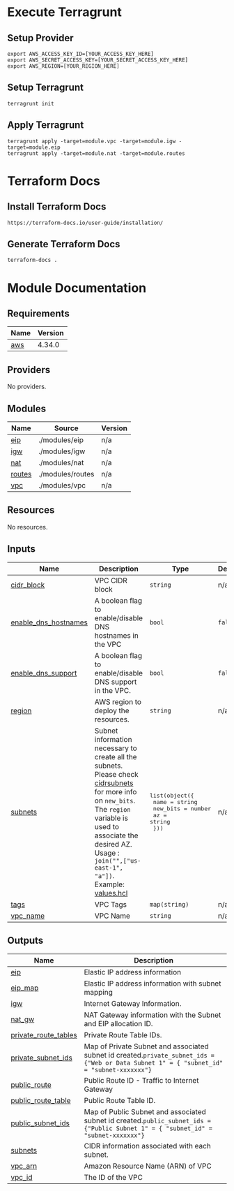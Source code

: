 # Execute Terragrunt  
## Setup Provider
```
export AWS_ACCESS_KEY_ID=[YOUR_ACCESS_KEY_HERE]
export AWS_SECRET_ACCESS_KEY=[YOUR_SECRET_ACCESS_KEY_HERE]
export AWS_REGION=[YOUR_REGION_HERE]
```
## Setup Terragrunt 
```
terragrunt init
```
## Apply Terragrunt
```
terragrunt apply -target=module.vpc -target=module.igw -target=module.eip
terragrunt apply -target=module.nat -target=module.routes
```

# Terraform Docs  
## Install Terraform Docs

```
https://terraform-docs.io/user-guide/installation/
```

## Generate Terraform Docs

```
terraform-docs .
```

<!-- BEGIN_TF_DOCS -->
# Module Documentation
  ## Requirements

| Name | Version |
|------|---------|
| <a name="requirement_aws"></a> [aws](#requirement\_aws) | 4.34.0 |

## Providers

No providers.

## Modules

| Name | Source | Version |
|------|--------|---------|
| <a name="module_eip"></a> [eip](#module\_eip) | ./modules/eip | n/a |
| <a name="module_igw"></a> [igw](#module\_igw) | ./modules/igw | n/a |
| <a name="module_nat"></a> [nat](#module\_nat) | ./modules/nat | n/a |
| <a name="module_routes"></a> [routes](#module\_routes) | ./modules/routes | n/a |
| <a name="module_vpc"></a> [vpc](#module\_vpc) | ./modules/vpc | n/a |

## Resources

No resources.

## Inputs

| Name | Description | Type | Default | Required |
|------|-------------|------|---------|:--------:|
| <a name="input_cidr_block"></a> [cidr\_block](#input\_cidr\_block) | VPC CIDR block | `string` | n/a | yes |
| <a name="input_enable_dns_hostnames"></a> [enable\_dns\_hostnames](#input\_enable\_dns\_hostnames) | A boolean flag to enable/disable DNS hostnames in the VPC | `bool` | `false` | no |
| <a name="input_enable_dns_support"></a> [enable\_dns\_support](#input\_enable\_dns\_support) | A boolean flag to enable/disable DNS support in the VPC. | `bool` | `false` | no |
| <a name="input_region"></a> [region](#input\_region) | AWS region to deploy the resources. | `string` | n/a | yes |
| <a name="input_subnets"></a> [subnets](#input\_subnets) | Subnet information necessary to create all the subnets. Please check [cidrsubnets](https://www.terraform.io/language/functions/cidrsubnets) for more info on `new_bits`. The `region` variable is used to associate the desired AZ. Usage : `join("",["us-east-1", "a"])`. Example: [values.hcl](https://github.com/SP-UT/vpc/blob/main/values.hcl#L15) | <pre>list(object({<br>    name     = string<br>    new_bits = number<br>    az       = string<br>  }))</pre> | n/a | yes |
| <a name="input_tags"></a> [tags](#input\_tags) | VPC Tags | `map(string)` | n/a | yes |
| <a name="input_vpc_name"></a> [vpc\_name](#input\_vpc\_name) | VPC Name | `string` | n/a | yes |

## Outputs

| Name | Description |
|------|-------------|
| <a name="output_eip"></a> [eip](#output\_eip) | Elastic IP address information |
| <a name="output_eip_map"></a> [eip\_map](#output\_eip\_map) | Elastic IP address information with subnet mapping |
| <a name="output_igw"></a> [igw](#output\_igw) | Internet Gateway Information. |
| <a name="output_nat_gw"></a> [nat\_gw](#output\_nat\_gw) | NAT Gateway information with the Subnet and EIP allocation ID. |
| <a name="output_private_route_tables"></a> [private\_route\_tables](#output\_private\_route\_tables) | Private Route Table IDs. |
| <a name="output_private_subnet_ids"></a> [private\_subnet\_ids](#output\_private\_subnet\_ids) | Map of Private Subnet and associated subnet id created.`private_subnet_ids = {"Web or Data Subnet 1" = { "subnet_id" = "subnet-xxxxxxx"}` |
| <a name="output_public_route"></a> [public\_route](#output\_public\_route) | Public Route ID - Traffic to Internet Gateway |
| <a name="output_public_route_table"></a> [public\_route\_table](#output\_public\_route\_table) | Public Route Table ID. |
| <a name="output_public_subnet_ids"></a> [public\_subnet\_ids](#output\_public\_subnet\_ids) | Map of Public Subnet and associated subnet id created.`public_subnet_ids = {"Public Subnet 1" = { "subnet_id" = "subnet-xxxxxxx"}` |
| <a name="output_subnets"></a> [subnets](#output\_subnets) | CIDR information associated with each subnet. |
| <a name="output_vpc_arn"></a> [vpc\_arn](#output\_vpc\_arn) | Amazon Resource Name (ARN) of VPC |
| <a name="output_vpc_id"></a> [vpc\_id](#output\_vpc\_id) | The ID of the VPC |
<!-- END_TF_DOCS -->
